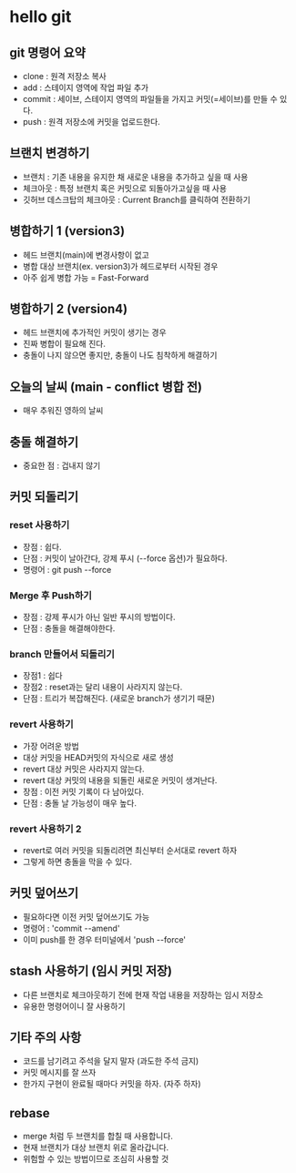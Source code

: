 # hello git

## git 명령어 요약

- clone : 원격 저장소 복사
- add : 스테이지 영역에 작업 파일 추가
- commit : 세이브, 스테이지 영역의 파일들을 가지고 커밋(=세이브)를 만들 수 있다.
- push : 원격 저장소에 커밋을 업로드한다.

## 브랜치 변경하기

- 브랜치 : 기존 내용을 유지한 채 새로운 내용을 추가하고 싶을 때 사용
- 체크아웃 : 특정 브랜치 혹은 커밋으로 되돌아가고싶을 때 사용
- 깃허브 데스크탑의 체크아웃 : Current Branch를 클릭하여 전환하기

## 병합하기 1 (version3)

- 헤드 브랜치(main)에 변경사항이 없고
- 병합 대상 브랜치(ex. version3)가 헤드로부터 시작된 경우
- 아주 쉽게 병합 가능 = Fast-Forward

## 병합하기 2 (version4)

- 헤드 브랜치에 추가적인 커밋이 생기는 경우
- 진짜 병합이 필요해 진다.
- 충돌이 나지 않으면 좋지만, 충돌이 나도 침착하게 해결하기

## 오늘의 날씨 (main - conflict 병합 전)

- 매우 추워진 영하의 날씨

## 충돌 해결하기

- 중요한 점 : 겁내지 않기

## 커밋 되돌리기

### reset 사용하기

- 장점 : 쉽다.
- 단점 : 커밋이 날아간다, 강제 푸시 (--force 옵션)가 필요하다.
- 명령어 : git push --force

### Merge 후 Push하기

- 장점 : 강제 푸시가 아닌 일반 푸시의 방법이다.
- 단점 : 충돌을 해결해야한다.

### branch 만들어서 되돌리기

- 장점1 : 쉽다
- 장점2 : reset과는 달리 내용이 사라지지 않는다.
- 단점 : 트리가 복잡해진다. (새로운 branch가 생기기 때문)

### revert 사용하기

- 가장 어려운 방법
- 대상 커밋을 HEAD커밋의 자식으로 새로 생성
- revert 대상 커밋은 사라지지 않는다.
- revert 대상 커밋의 내용을 되돌린 새로운 커밋이 생겨난다.
- 장점 : 이전 커밋 기록이 다 남아있다.
- 단점 : 충돌 날 가능성이 매우 높다.

### revert 사용하기 2

- revert로 여러 커밋을 되돌리려면 최신부터 순서대로 revert 하자
- 그렇게 하면 충돌을 막을 수 있다.

## 커밋 덮어쓰기

- 필요하다면 이전 커밋 덮어쓰기도 가능
- 명령어 : 'commit --amend'
- 이미 push를 한 경우 터미널에서 'push --force'

## stash 사용하기 (임시 커밋 저장)

- 다른 브랜치로 체크아웃하기 전에 현재 작업 내용을 저장하는 임시 저장소
- 유용한 명령어이니 잘 사용하기

## 기타 주의 사항

- 코드를 남기려고 주석을 달지 말자 (과도한 주석 금지)
- 커밋 메시지를 잘 쓰자
- 한가지 구현이 완료될 때마다 커밋을 하자. (자주 하자)

## rebase

- merge 처럼 두 브랜치를 합칠 때 사용합니다.
- 현재 브랜치가 대상 브랜치 위로 올라갑니다.
- 위험할 수 있는 방법이므로 조심히 사용할 것
